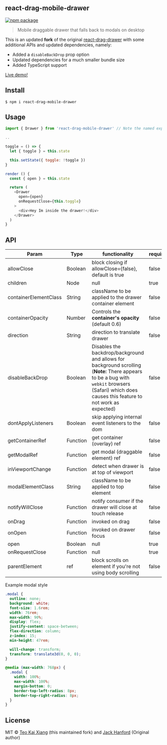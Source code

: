 ## react-drag-mobile-drawer

[![npm package][npm-badge]][npm]

> Mobile draggable drawer that falls back to modals on desktop

This is an updated **fork** of the original [react-drag-drawer](https://www.npmjs.com/package/react-drag-drawer) with some additional APIs and updated dependencies, namely:

- Added a `disableBackDrop` prop option
- Updated dependencies for a much smaller bundle size
- Added TypeScript support

[npm-badge]: https://img.shields.io/npm/v/react-drag-mobile-drawer.png?style=flat-square
[npm]: https://www.npmjs.org/package/react-drag-mobile-drawer

[Live demo!](https://demo.parkaholic.sg)

## Install

```
$ npm i react-drag-mobile-drawer
```

## Usage

```js
import { Drawer } from 'react-drag-mobile-drawer' // Note the named export change here

..

toggle = () => {
  let { toggle } = this.state

  this.setState({ toggle: !toggle })
}

render () {
  const { open } = this.state

  return (
    <Drawer
      open={open}
      onRequestClose={this.toggle}
    >
      <div>Hey Im inside the drawer!</div>
    </Drawer>
  )
}
```

## API

| Param                 | Type     | functionality                                                                                                                                                                                     | required |
| --------------------- | -------- | ------------------------------------------------------------------------------------------------------------------------------------------------------------------------------------------------- | -------- |
| allowClose            | Boolean  | block closing if allowClose={false}, default is true                                                                                                                                              | false    |
| children              | Node     | null                                                                                                                                                                                              | true     |
| containerElementClass | String   | className to be applied to the drawer container element                                                                                                                                           | false    |
| containerOpacity      | Number   | Controls the **container's opacity** (default 0.6)                                                                                                                                                | false    |
| direction             | String   | direction to translate drawer                                                                                                                                                                     | false    |
| disableBackDrop       | Boolean  | Disables the backdrop/background and allows for background scrolling (**Note:** There appears to be a bug with `webkit` browsers (Safari) which does causes this feature to not work as expected) | false    |
| dontApplyListeners    | Boolean  | skip applying internal event listeners to the dom                                                                                                                                                 | false    |
| getContainerRef       | Function | get container (overlay) ref                                                                                                                                                                       | false    |
| getModalRef           | Function | get modal (draggable element) ref                                                                                                                                                                 | false    |
| inViewportChange      | Function | detect when drawer is at top of viewport                                                                                                                                                          | false    |
| modalElementClass     | String   | className to be applied to top <Drawer> element                                                                                                                                                   | false    |
| notifyWillClose       | Function | notify consumer if the drawer will close at touch release                                                                                                                                         | false    |
| onDrag                | Function | invoked on drag                                                                                                                                                                                   | false    |
| onOpen                | Function | invoked on drawer focus                                                                                                                                                                           | false    |
| open                  | Boolean  | null                                                                                                                                                                                              | true     |
| onRequestClose        | Function | null                                                                                                                                                                                              | true     |
| parentElement         | ref      | block scrolls on element if you're not using body scrolling                                                                                                                                       | false    |

Example modal style

```css
.modal {
  outline: none;
  background: white;
  font-size: 1.6rem;
  width: 76rem;
  max-width: 90%;
  display: flex;
  justify-content: space-between;
  flex-direction: column;
  z-index: 15;
  min-height: 47rem;

  will-change: transform;
  transform: translate3d(0, 0, 0);
}

@media (max-width: 768px) {
  .modal {
    width: 100%;
    max-width: 100%;
    margin-bottom: 0;
    border-top-left-radius: 8px;
    border-top-right-radius: 8px;
  }
}
```

## License

MIT © [Teo Kai Xiang](https://github.com/Tkaixiang) (this maintained fork) and [Jack Hanford](http://jackhanford.com) (Original author)
